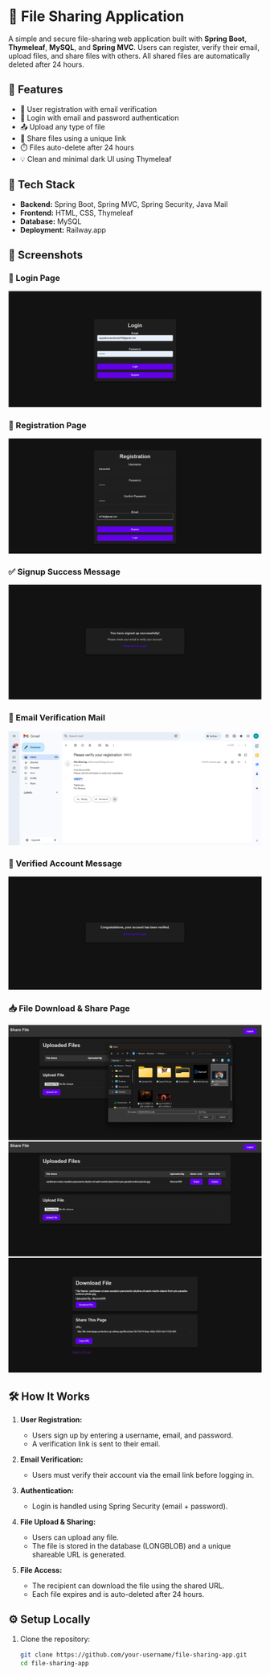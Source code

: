 # 📁 File Sharing Application

A simple and secure file-sharing web application built with **Spring Boot**, **Thymeleaf**, **MySQL**, and **Spring MVC**. Users can register, verify their email, upload files, and share files with others. All shared files are automatically deleted after 24 hours.

## 🚀 Features

- 📝 User registration with email verification
- 🔐 Login with email and password authentication
- 📤 Upload any type of file
- 🔗 Share files using a unique link
- ⏱️ Files auto-delete after 24 hours
- 💡 Clean and minimal dark UI using Thymeleaf

## 🔧 Tech Stack

- **Backend:** Spring Boot, Spring MVC, Spring Security, Java Mail
- **Frontend:** HTML, CSS, Thymeleaf
- **Database:** MySQL
- **Deployment:** Railway.app

## 📸 Screenshots

### 🔐 Login Page
![Login](Screenshots/Screenshot%202025-07-08%20175215.png)

### 🧾 Registration Page
![Register](./Screenshots/Screenshot%202025-07-08%20175252.png)

### ✅ Signup Success Message
![Signup Success](./Screenshots/Screenshot%202025-07-08%20175313.png)

### 📧 Email Verification Mail
![Verification Mail](./Screenshots/Screenshot%202025-07-08%20175355.png)

### 🎉 Verified Account Message
![Verified](./Screenshots/Screenshot%202025-07-08%20175407.png)

### 📥 File Download & Share Page
![Download & Share1](./Screenshots/Screenshot%202025-07-08%20175457.png)
![Download & Share2](./Screenshots/Screenshot%202025-07-08%20180434.png)
![Share](./Screenshots/Screenshot%202025-07-08%20180453.png)

## 🛠 How It Works

1. **User Registration:**
   - Users sign up by entering a username, email, and password.
   - A verification link is sent to their email.

2. **Email Verification:**
   - Users must verify their account via the email link before logging in.

3. **Authentication:**
   - Login is handled using Spring Security (email + password).

4. **File Upload & Sharing:**
   - Users can upload any file.
   - The file is stored in the database (LONGBLOB) and a unique shareable URL is generated.

5. **File Access:**
   - The recipient can download the file using the shared URL.
   - Each file expires and is auto-deleted after 24 hours.

## ⚙️ Setup Locally

1. Clone the repository:
   ```bash
   git clone https://github.com/your-username/file-sharing-app.git
   cd file-sharing-app
